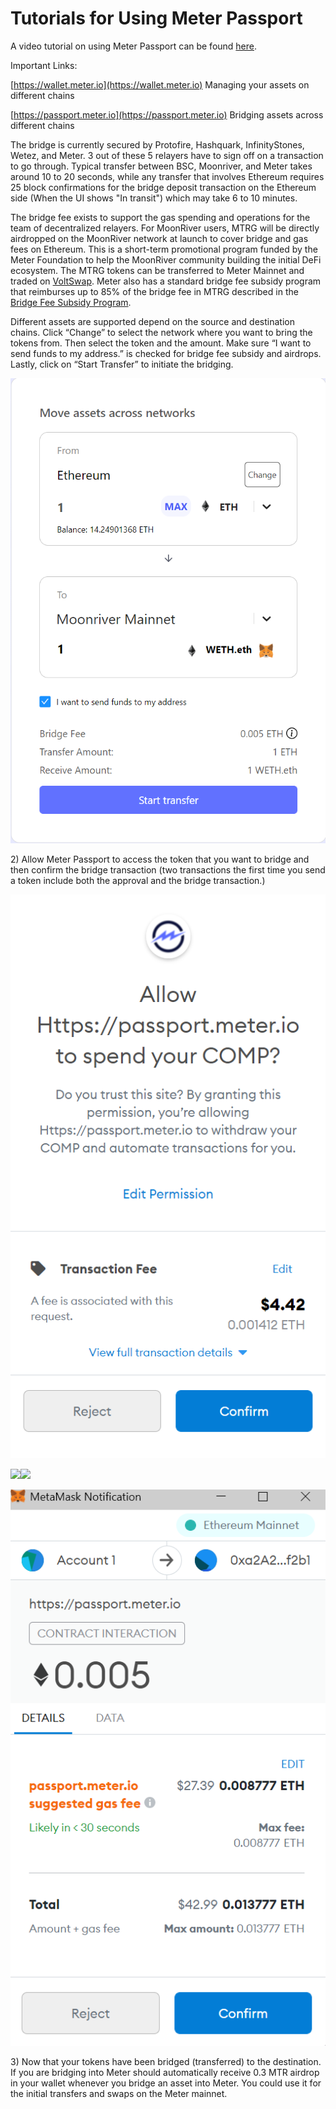 # Tutorials for Using Meter Passport

A video tutorial on using Meter Passport can be found [here](https://youtu.be/pii65LCFXQ4).

Important Links:

[https://wallet.meter.io](https://wallet.meter.io)  Managing your assets on different chains

[https://passport.meter.io](https://passport.meter.io)  Bridging assets across different chains

The bridge is currently secured by Protofire, Hashquark, InfinityStones, Wetez, and Meter.  3 out of these 5 relayers have to sign off on a transaction to go through.  Typical transfer between BSC, Moonriver, and Meter takes around 10 to 20 seconds, while any transfer that involves Ethereum requires 25 block confirmations for the bridge deposit transaction on the Ethereum side (When the UI shows "In transit") which may take 6 to 10 minutes. &#x20;

The bridge fee exists to support the gas spending and operations for the team of decentralized relayers.  For MoonRiver users, MTRG will be directly airdropped on the MoonRiver network at launch to cover bridge and gas fees on Ethereum.  This is a short-term promotional program funded by the Meter Foundation to help the MoonRiver community building the initial DeFi ecosystem.  The MTRG tokens can be transferred to Meter Mainnet and traded on [VoltSwap](https://voltswap.finance).  Meter also has a standard bridge fee subsidy program that reimburses up to 85% of the bridge fee in MTRG described in the [Bridge Fee Subsidy Program](bridge-fee-subsidy-program.md).

Different assets are supported depend on the source and destination chains.  Click “Change” to select the network where you want to bring the tokens from. Then select the token and the amount. Make sure “I want to send funds to my address.” is checked for bridge fee subsidy and airdrops.  Lastly, click on “Start Transfer” to initiate the bridging.

![](<../.gitbook/assets/image (8).png>)

2\) Allow Meter Passport to access the token that you want to bridge and then confirm the bridge transaction (two transactions the first time you send a token include both the approval and the bridge transaction.)

![](<../.gitbook/assets/image (39).png>)

![](file:///C:/Users/zhuxh/AppData/Local/Temp/msohtmlclip1/01/clip\_image006.jpg)![](file:///C:/Users/zhuxh/AppData/Local/Temp/msohtmlclip1/01/clip\_image008.gif)

![](<../.gitbook/assets/image (26).png>)

3\) Now that your tokens have been bridged (transferred) to the destination.  If you are bridging into Meter should automatically receive 0.3 MTR airdrop in your wallet whenever you bridge an asset into Meter.  You could use it for the initial transfers and swaps on the Meter mainnet.&#x20;

